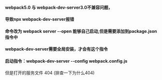 #### webpack5.0 与 webpack-dev-server3.0不兼容问题，
#### 导致npx webpack-dev-server报错
#### 命令改为 webpack server --open 能够自己启动,但是需要添加到package.json指令中

#### webpack-dev-server需要全局安装，才会有这个指令
#### 启动指令：webpack-dev-server --config webpack.config.js
但是打开的服务文件 404 (排查一下为什么404)
